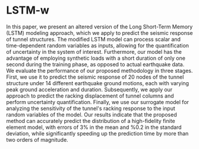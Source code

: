 # LSTM-w
In this paper, we present an altered version of the Long Short-Term Memory (LSTM) modeling approach, which we apply to predict the seismic response of tunnel structures. The modified LSTM model can process scalar and time-dependent random variables as inputs, allowing for the quantification of uncertainty in the system of interest. Furthermore, our model has the advantage of employing synthetic loads with a short duration of only one second during the training phase, as opposed to actual earthquake data. We evaluate the performance of our proposed methodology in three stages. First, we use it to predict the seismic response of 20 nodes of the tunnel structure under 14 different earthquake ground motions, each with varying peak ground acceleration and duration. Subsequently, we apply our approach to predict the racking displacement of tunnel columns and perform uncertainty quantification. Finally, we use our surrogate model for analyzing the sensitivity of the tunnel's racking response to the input random variables of the model. Our results indicate that the proposed method can accurately predict the distribution of a high-fidelity finite element model, with errors of 3\% in the mean and %0.2 in the standard deviation, while significantly speeding up the prediction time by more than two orders of magnitude.
